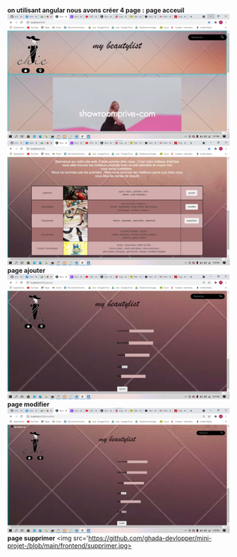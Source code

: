 **on utilisant angular nous avons créer 4 page :**
  **page acceuil**
  <img src='https://github.com/ghada-devlopper/mini-projet-/blob/main/frontend/acceuil1.jpg'>
<img src='https://github.com/ghada-devlopper/mini-projet-/blob/main/frontend/acceuil2.jpg'>
**page ajouter**
<img src='https://github.com/ghada-devlopper/mini-projet-/blob/main/frontend/ajouter.jpg'>
**page modifier**
<img src='https://github.com/ghada-devlopper/mini-projet-/blob/main/frontend/modifier1.jpg'>
**page supprimer**
<img src='https://github.com/ghada-devlopper/mini-projet-/blob/main/frontend/supprimer.jpg> 
